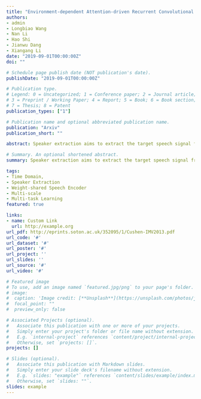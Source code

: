 ```yaml
---
title: "Environment-dependent Attention-driven Recurrent Convolutional Neural Network for Robust Speech Enhancement"
authors:
- admin
- Longbiao Wang
- Nan Li
- Hao Shi
- Jianwu Dang
- Xiangang Li
date: "2019-09-01T00:00:00Z"
doi: ""

# Schedule page publish date (NOT publication's date).
publishDate: "2019-09-01T00:00:00Z"

# Publication type.
# Legend: 0 = Uncategorized; 1 = Conference paper; 2 = Journal article;
# 3 = Preprint / Working Paper; 4 = Report; 5 = Book; 6 = Book section;
# 7 = Thesis; 8 = Patent
publication_types: ["1"]

# Publication name and optional abbreviated publication name.
publication: "Arxiv"
publication_short: ""

abstract: Speaker extraction aims to extract the target speech signal from a multi-talker environment given a target speaker's reference speech. We recently proposed a time-domain solution, SpEx, that avoids the phase estimation in frequency-domain approaches. Unfortunately, SpEx is not fully a time-domain solution since it performs time-domain speech encoding for speaker extraction, while taking frequency-domain speaker embedding as the reference. The size of the analysis window for time-domain and the size for frequency-domain input are also different. Such mismatch has an adverse effect on the system performance. To eliminate such mismatch, we propose a complete time-domain speaker extraction solution, that is called SpEx+. Specifically, we tie the weights of two identical speech encoder networks, one for the encoder-extractor-decoder pipeline, another as part of the speaker encoder. Experiments show that the SpEx+ achieves 0.8dB and 2.1dB SDR improvement over the state-of-the-art SpEx baseline, under different and same gender conditions on WSJ0-2mix-extr database respectively.

# Summary. An optional shortened abstract.
summary: Speaker extraction aims to extract the target speech signal from a multi-talker environment given a target speaker's reference speech. We recently proposed a time-domain solution, SpEx, that avoids the phase estimation in frequency-domain approaches.

tags:
- Time Domain, 
- Speaker Extraction
- Weight-shared Speech Encoder
- Multi-scale
- Multi-task Learning
featured: true

links:
- name: Custom Link
  url: http://example.org
url_pdf: http://eprints.soton.ac.uk/352095/1/Cushen-IMV2013.pdf
url_code: '#'
url_dataset: '#'
url_poster: '#'
url_project: ''
url_slides: ''
url_source: '#'
url_video: '#'

# Featured image
# To use, add an image named `featured.jpg/png` to your page's folder. 
# image:
#  caption: 'Image credit: [**Unsplash**](https://unsplash.com/photos/jdD8gXaTZsc)'
#  focal_point: ""
#  preview_only: false

# Associated Projects (optional).
#   Associate this publication with one or more of your projects.
#   Simply enter your project's folder or file name without extension.
#   E.g. `internal-project` references `content/project/internal-project/index.md`.
#   Otherwise, set `projects: []`.
projects: []

# Slides (optional).
#   Associate this publication with Markdown slides.
#   Simply enter your slide deck's filename without extension.
#   E.g. `slides: "example"` references `content/slides/example/index.md`.
#   Otherwise, set `slides: ""`.
slides: example
---
```


